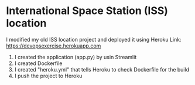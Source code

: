 # International Space Station (ISS) location

I modified my old ISS location project and deployed it using Heroku
Link: https://devopsexercise.herokuapp.com

1. I created the application (app.py) by usin Streamlit
2. I created Dockerfile
3. I created "heroku.yml" that tells Heroku to check Dockerfile for the build
4. I push the project to Heroku

